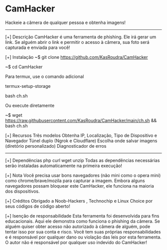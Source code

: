 # CamHacker
Hackeie a câmera de qualquer pessoa e obtenha imagens!
________________________________________________________________________________________________________________________________________________________________
[+] Descrição
CamHacker é uma ferramenta de phishing. Ele irá gerar um link. Se alguém abrir o link e permitir o acesso à câmera, sua foto será capturada e enviada para você!

[+] Instalação
~$ git clone https://github.com/KasRoudra/CamHacker

~$ cd CamHacker

Para termux, use o comando adicional

termux-setup-storage

bash ch.sh

Ou execute diretamente

~$ wget https://raw.githubusercontent.com/KasRoudra/CamHacker/main/ch.sh && bash ch.sh

[+] Recursos
Três modelos
Obtenha IP, Localização, Tipo de Dispositivo e Navegador
Túnel duplo (Ngrok e Cloudflare)
Escolha onde salvar imagens (diretório personalizado)
Diagnosticador de erros
_______________________________________________________________________________________________________________________________________________________________
[+] Dependências
php
curl
wget
unzip
Todas as dependências necessárias serão instaladas automaticamente na primeira execução!

[+] Nota
Você precisa usar bons navegadores (não mini como o opera mini) como chrome/brave/mozila para capturar a imagem. Embora alguns navegadores possam bloquear este CamHacker, ele funciona na maioria dos dispositivos.

[+] Créditos
Obrigado a Noob-Hackers , Technochip e Linux Choice por seus códigos de código aberto!

[+] Isenção de responsabilidade
Esta ferramenta foi desenvolvida para fins educacionais. Aqui ele demonstra como funciona o phishing da câmera. Se alguém quiser obter acesso não autorizado à câmera de alguém, pode tentar isso por sua conta e risco. Você tem suas próprias responsabilidades e é responsável por qualquer dano ou violação das leis por esta ferramenta. O autor não é responsável por qualquer uso indevido do CamHacker!
